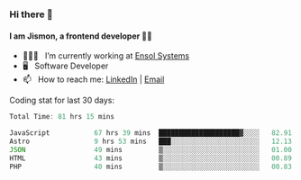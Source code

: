 ### Hi there 👋

#### I am Jismon, a frontend developer 👦🏻

- 🧑🏻‍💻   &nbsp; I’m currently working at <a href='https://www.ensolsystems.com/' target="_blank">Ensol Systems</a>
- 🖥   &nbsp; Software Developer
- 📫   &nbsp; How to reach me: <a href='https://www.linkedin.com/in/jismonthomas/'>LinkedIn</a> | <a href='mailto:hellojismonthomas@gmail.com'>Email</a>

Coding stat for last 30 days:
<!--START_SECTION:waka-->

```javascript
Total Time: 81 hrs 15 mins

JavaScript           67 hrs 39 mins  ████████████████████▓░░░░   82.91 %
Astro                9 hrs 53 mins   ███░░░░░░░░░░░░░░░░░░░░░░   12.13 %
JSON                 49 mins         ▒░░░░░░░░░░░░░░░░░░░░░░░░   01.00 %
HTML                 43 mins         ▒░░░░░░░░░░░░░░░░░░░░░░░░   00.89 %
PHP                  40 mins         ▒░░░░░░░░░░░░░░░░░░░░░░░░   00.83 %
```

<!--END_SECTION:waka-->

<!--
**jismonthomas/jismonthomas** is a ✨ _special_ ✨ repository because its `README.md` (this file) appears on your GitHub profile.

Here are some ideas to get you started:

- 🔭 I’m currently working on ...
- 🌱 I’m currently learning ...
- 👯 I’m looking to collaborate on ...
- 🤔 I’m looking for help with ...
- 💬 Ask me about ...
- 📫 How to reach me: ...
- 😄 Pronouns: ...
- ⚡ Fun fact: ...
-->
